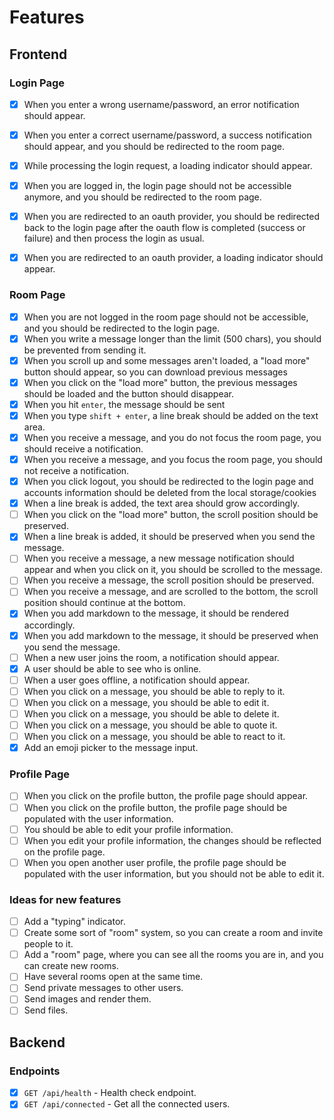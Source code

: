 # Features

## Frontend

### Login Page

- [x] When you enter a wrong username/password, an error notification should appear.

- [x] When you enter a correct username/password, a success notification should appear, and you should be redirected to
  the room page.
- [x] While processing the login request, a loading indicator should appear.
- [x] When you are logged in, the login page should not be accessible anymore, and you should be redirected to the room
  page.
- [x] When you are redirected to an oauth provider, you should be redirected back to the login page after the oauth flow
  is completed (success or failure) and then process the login as usual.
- [x] When you are redirected to an oauth provider, a loading indicator should appear.

### Room Page

- [x] When you are not logged in the room page should not be accessible, and you should be redirected to the login page.
- [x] When you write a message longer than the limit (500 chars), you should be prevented from sending it.
- [x] When you scroll up and some messages aren't loaded, a "load more" button should appear, so you can download
  previous messages
- [x] When you click on the "load more" button, the previous messages should be loaded and the button should disappear.
- [x] When you hit `enter`, the message should be sent
- [x] When you type `shift + enter`, a line break should be added on the text area.
- [x] When you receive a message, and you do not focus the room page, you should receive a notification.
- [x] When you receive a message, and you focus the room page, you should not receive a notification.
- [x] When you click logout, you should be redirected to the login page and accounts information should be deleted from
  the local storage/cookies
- [x] When a line break is added, the text area should grow accordingly.
- [ ] When you click on the "load more" button, the scroll position should be preserved.
- [x] When a line break is added, it should be preserved when you send the message.
- [ ] When you receive a message, a new message notification should appear and when you click on it, you should be
  scrolled to the message.
- [ ] When you receive a message, the scroll position should be preserved.
- [ ] When you receive a message, and are scrolled to the bottom, the scroll position should continue at the bottom.
- [x] When you add markdown to the message, it should be rendered accordingly.
- [x] When you add markdown to the message, it should be preserved when you send the message.
- [ ] When a new user joins the room, a notification should appear.
- [x] A user should be able to see who is online.
- [ ] When a user goes offline, a notification should appear.
- [ ] When you click on a message, you should be able to reply to it.
- [ ] When you click on a message, you should be able to edit it.
- [ ] When you click on a message, you should be able to delete it.
- [ ] When you click on a message, you should be able to quote it.
- [ ] When you click on a message, you should be able to react to it.
- [x] Add an emoji picker to the message input.

### Profile Page

- [ ] When you click on the profile button, the profile page should appear.
- [ ] When you click on the profile button, the profile page should be populated with the user information.
- [ ] You should be able to edit your profile information.
- [ ] When you edit your profile information, the changes should be reflected on the profile page.
- [ ] When you open another user profile, the profile page should be populated with the user information, but you should
  not be able to edit it.

### Ideas for new features

- [ ] Add a "typing" indicator.
- [ ] Create some sort of "room" system, so you can create a room and invite people to it.
- [ ] Add a "room" page, where you can see all the rooms you are in, and you can create new rooms.
- [ ] Have several rooms open at the same time.
- [ ] Send private messages to other users.
- [ ] Send images and render them.
- [ ] Send files.

## Backend

### Endpoints

- [x] `GET /api/health` - Health check endpoint.
- [x] `GET /api/connected` - Get all the connected users.